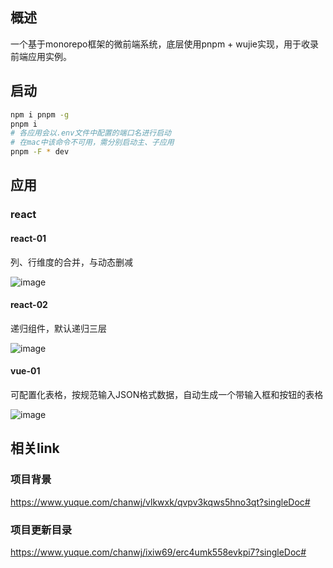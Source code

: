 ## 概述
一个基于monorepo框架的微前端系统，底层使用pnpm + wujie实现，用于收录前端应用实例。

## 启动
```bash
npm i pnpm -g
pnpm i
# 各应用会以.env文件中配置的端口名进行启动
# 在mac中该命令不可用，需分别启动主、子应用
pnpm -F * dev
```

## 应用
### react

#### react-01
列、行维度的合并，与动态删减

![image](https://cdn.nlark.com/yuque/0/2023/png/34903562/1700056531099-c6c031eb-9942-48f2-a606-a2fecce19bd6.png)

#### react-02
递归组件，默认递归三层

![image](https://cdn.nlark.com/yuque/0/2023/png/34903562/1700310469273-73bbb907-a0d0-46ed-8e78-e94050f496f0.png)

#### vue-01
可配置化表格，按规范输入JSON格式数据，自动生成一个带输入框和按钮的表格

![image](https://cdn.nlark.com/yuque/0/2023/png/34903562/1700578393844-046ae294-c5db-4cff-8e68-437082217611.png)

## 相关link
### 项目背景
https://www.yuque.com/chanwj/vlkwxk/qvpv3kqws5hno3qt?singleDoc#
### 项目更新目录
https://www.yuque.com/chanwj/ixiw69/erc4umk558evkpi7?singleDoc#